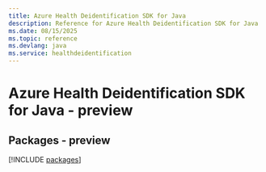 ```yaml
---
title: Azure Health Deidentification SDK for Java
description: Reference for Azure Health Deidentification SDK for Java
ms.date: 08/15/2025
ms.topic: reference
ms.devlang: java
ms.service: healthdeidentification
---
```

# Azure Health Deidentification SDK for Java - preview
## Packages - preview
[!INCLUDE [packages](health-deidentification-index.md)]